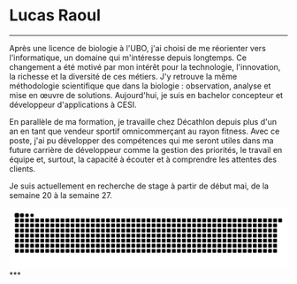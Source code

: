 # Lucas Raoul
***

Après une licence de biologie à l'UBO, j'ai choisi de me réorienter vers l'informatique, un domaine qui m'intéresse depuis longtemps. Ce changement a été motivé par mon intérêt pour la technologie, l'innovation, la richesse et la diversité de ces métiers. J'y retrouve la même méthodologie scientifique que dans la biologie : observation, analyse et mise en œuvre de solutions. Aujourd'hui, je suis en bachelor concepteur et développeur d'applications à CESI.

En parallèle de ma formation, je travaille chez Décathlon depuis plus d'un an en tant que vendeur sportif omnicommerçant au rayon fitness. Avec ce poste, j'ai pu développer des compétences qui me seront utiles dans ma future carrière de développeur comme la gestion des priorités, le travail en équipe et, surtout, la capacité à écouter et à comprendre les attentes des clients.

Je suis actuellement en recherche de stage à partir de début mai, de la semaine 20 à la semaine 27.

<picture>
  <source media="(prefers-color-scheme: dark)" srcset="https://raw.githubusercontent.com/LucasRaoul/LucasRaoul/output/github-snake-dark.svg" />
  <source media="(prefers-color-scheme: light)" srcset="https://raw.githubusercontent.com/LucasRaoul/LucasRaoul/output/github-snake.svg" />
  <img alt="github-snake" src="https://raw.githubusercontent.com/LucasRaoul/LucasRaoul/output/github-snake.svg" />
</picture>
***
